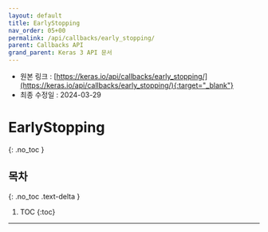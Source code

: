 ```yaml
---
layout: default
title: EarlyStopping
nav_order: 05+00
permalink: /api/callbacks/early_stopping/
parent: Callbacks API
grand_parent: Keras 3 API 문서
---
```


* 원본 링크 : [https://keras.io/api/callbacks/early_stopping/](https://keras.io/api/callbacks/early_stopping/){:target="_blank"}
* 최종 수정일 : 2024-03-29

# EarlyStopping
{: .no_toc }

## 목차
{: .no_toc .text-delta }

1. TOC
{:toc}

---

